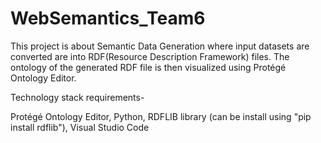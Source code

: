 # WebSemantics_Team6

This project is about Semantic Data Generation where input datasets are converted are into RDF(Resource Description Framework) files. The ontology of the generated RDF file is then visualized using Protégé Ontology Editor.

Technology stack requirements- 

Protégé Ontology Editor,
Python,
RDFLIB library (can be install using "pip install rdflib"),
Visual Studio Code

